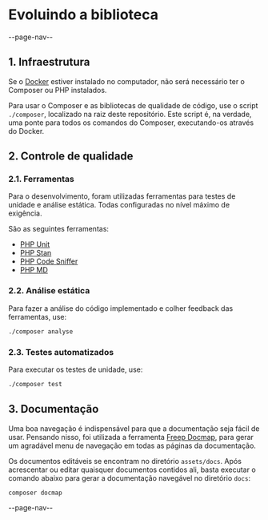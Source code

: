 # Evoluindo a biblioteca

--page-nav--

## 1. Infraestrutura

Se o [Docker](https://www.docker.com/) estiver instalado no computador, não será necessário ter o Composer ou PHP instalados.

Para usar o Composer e as bibliotecas de qualidade de código, use o script `./composer`, localizado na raiz deste repositório. Este script é, na verdade, uma ponte para todos os comandos do Composer, executando-os através do Docker.

## 2. Controle de qualidade

### 2.1. Ferramentas

Para o desenvolvimento, foram utilizadas ferramentas para testes de unidade e análise estática. Todas configuradas no nível máximo de exigência.

São as seguintes ferramentas:

- [PHP Unit](https://phpunit.de)
- [PHP Stan](https://phpstan.org)
- [PHP Code Sniffer](https://github.com/squizlabs/PHP_CodeSniffer)
- [PHP MD](https://phpmd.org)

### 2.2. Análise estática

Para fazer a análise do código implementado e colher feedback das ferramentas, use:

```bash
./composer analyse
```

### 2.3. Testes automatizados

Para executar os testes de unidade, use:

```bash
./composer test
```
## 3. Documentação

Uma boa navegação é indispensável para que a documentação seja fácil de usar.
Pensando nisso, foi utilizada a ferramenta [Freep Docmap](https://github.com/ricardopedias/freep-docmap),
para gerar um agradável menu de navegação em todas as páginas da documentação.

Os documentos editáveis se encontram no diretório `assets/docs`. Após acrescentar ou editar quaisquer 
documentos contidos ali, basta executar o comando abaixo para gerar a documentação navegável no 
diretório `docs`:

```bash
composer docmap
```

--page-nav--
